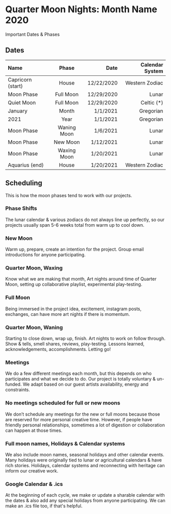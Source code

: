 # Quarter Moon Nights: Month Name 2020
Important Dates & Phases

## Dates
| Name                 | Phase           |  Date         | Calendar System |
| :----------          | :-------------: | -----------:  | --------------: |
| Capricorn (start)    | House           | 12/22/2020    | Western Zodiac  |
| Moon Phase           | Full Moon       | 12/29/2020    | Lunar           |
| Quiet Moon           | Full Moon       | 12/29/2020    | Celtic (*)      |
| January              | Month           | 1/1/2021      | Gregorian       |
| 2021                 | Year            | 1/1/2021      | Gregorian       |
| Moon Phase           | Waning Moon     | 1/6/2021      | Lunar           |
| Moon Phase           | New Moon        | 1/12/2021     | Lunar           |
| Moon Phase           | Waxing Moon     | 1/20/2021     | Lunar           |
| Aquarius (end)       | House           | 1/20/2021     | Western Zodiac  |

## Scheduling
This is how the moon phases tend to work with our projects.

### Phase Shifts
The lunar calendar & various zodiacs do not always line up perfectly, so our projects usually span 5-6 weeks total from warm up to cool down.

### New Moon
Warm up, prepare, create an intention for the project. Group email introductions for anyone participating.

### Quarter Moon, Waxing
Know what we are making that month, Art nights around time of Quarter Moon, setting up collaborative playlist, experimental play-testing.

### Full Moon
Being immersed in the project idea, excitement, instagram posts, exchanges, can have more art nights if there is momentum.

### Quarter Moon, Waning
Starting to close down, wrap up, finish.
Art nights to work on follow through.
Show & tells, smell shares, reviews, play-testing.
Lessons learned, acknowledgements, accomplishments.
Letting go!

### Meetings
We do a few different meetings each month, but this depends on who participates and what we decide to do. Our project is totally voluntary & un-funded. We adapt based on our guest artists availability, energy and constraints.

### No meetings scheduled for full or new moons
We don’t schedule any meetings for the new or full moons because those are reserved for more personal creative time.
However, if people have friendly personal relationships, sometimes a lot of digestion or collaboration can happen at those times.

### Full moon names, Holidays & Calendar systems
We also include moon names, seasonal holidays and other calendar events. Many holidays were originally tied to lunar or agricultural calendars & have rich stories. Holidays, calendar systems and reconnecting with heritage can inform our creative work.

### Google Calendar & .ics
At the beginning of each cycle, we make or update a sharable calendar with the dates & also add any special holidays from anyone participating. We can make an .ics file too, if that's helpful.
